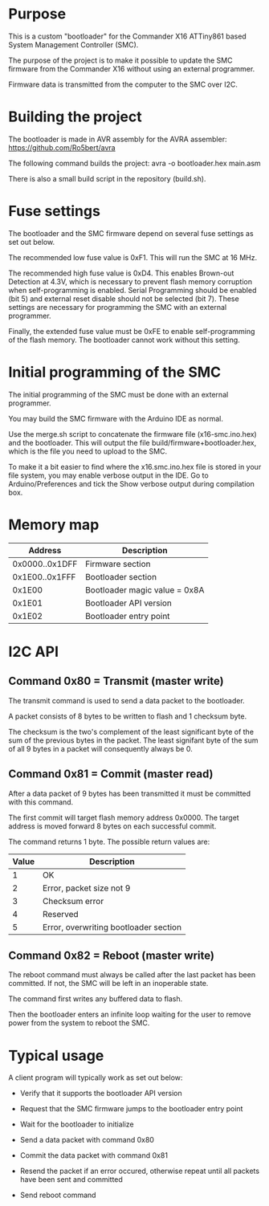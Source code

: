 # Purpose

This is a custom "bootloader" for the Commander X16 ATTiny861 based System Management Controller (SMC).

The purpose of the project is to make it possible to update the SMC firmware from the Commander X16 without using an external programmer.

Firmware data is transmitted from the computer to the SMC over I2C.


# Building the project

The bootloader is made in AVR assembly for the AVRA assembler: https://github.com/Ro5bert/avra

The following command builds the project: avra -o bootloader.hex main.asm

There is also a small build script in the repository (build.sh).


# Fuse settings

The bootloader and the SMC firmware depend on several fuse settings as set out below.

The recommended low fuse value is 0xF1. This will run the SMC at 16 MHz.

The recommended high fuse value is 0xD4. This enables Brown-out Detection at 4.3V, which is necessary to prevent flash memory corruption when self-programming is enabled. Serial Programming should be enabled (bit 5) and external reset disable should not be selected (bit 7). These settings are necessary for programming the SMC with an external programmer.

Finally, the extended fuse value must be 0xFE to enable self-programming of the flash memory. The bootloader cannot work without this setting.


# Initial programming of the SMC

The initial programming of the SMC must be done with an external programmer.

You may build the SMC firmware with the Arduino IDE as normal.

Use the merge.sh script to concatenate the firmware file (x16-smc.ino.hex) and the bootloader. This will output the file build/firmware+bootloader.hex, which is the file you need to upload to the SMC.

To make it a bit easier to find where the x16.smc.ino.hex file is stored in your file system, you may enable verbose output in the IDE. Go to Arduino/Preferences and tick the Show verbose output during compilation box.


# Memory map

Address         | Description
--------------- | -------------
0x0000..0x1DFF  | Firmware section
0x1E00..0x1FFF  | Bootloader section
0x1E00          | Bootloader magic value = 0x8A
0x1E01          | Bootloader API version
0x1E02          | Bootloader entry point

# I2C API

## Command 0x80 = Transmit (master write)

The transmit command is used to send a data packet to the bootloader.

A packet consists of 8 bytes to be written to flash and 1 checksum byte.

The checksum is the two's complement of the least significant byte of the sum of the previous bytes in the packet. The least signifant byte of the sum of all 9 bytes in a packet will consequently always be 0.

## Command 0x81 = Commit (master read)

After a data packet of 9 bytes has been transmitted it must be committed with this command. 

The first commit will target flash memory address 0x0000. The target address is moved forward 8 bytes on each successful commit.

The command returns 1 byte. The possible return values are:

Value | Description
------|-------------
1     | OK
2     | Error, packet size not 9
3     | Checksum error
4     | Reserved
5     | Error, overwriting bootloader section

## Command 0x82 = Reboot (master write)

The reboot command must always be called after the last packet
has been committed. If not, the SMC will be left in an inoperable
state.

The command first writes any buffered data to flash.

Then the bootloader enters an infinite loop waiting for the user to remove power from the system to reboot the SMC.

# Typical usage

A client program will typically work as set out below:

* Verify that it supports the bootloader API version

* Request that the SMC firmware jumps to the bootloader entry point

* Wait for the bootloader to initialize

* Send a data packet with command 0x80

* Commit the data packet with command 0x81

* Resend the packet if an error occured, otherwise repeat until all packets have been sent and committed

* Send reboot command